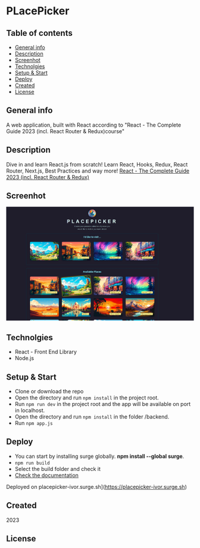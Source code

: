 # PLacePicker

## Table of contents
* [General info](#general-info)
* [Description](#description)
* [Screenhot](#screenhot)
* [Technolgies](#technolgies)
* [Setup & Start](#setup)
* [Deploy](#deploy)
* [Created](#created)
* [License](#license)

## General info <a id="general-info"></a>

A web application, built with React according to "React - The Complete Guide 2023 (incl. React Router & Redux)course"

## Description <a id="description"></a>

Dive in and learn React.js from scratch! Learn React, Hooks, Redux, React Router, Next.js, Best Practices and way more! [React - The Complete Guide 2023 (incl. React Router & Redux)](https://www.udemy.com/course/react-the-complete-guide-incl-redux/)

## Screenhot <a id="screenhot"></a>

![image](./public/screenshot.jpg)

## Technolgies <a id="technolgies"></a>

* React - Front End Library
* Node.js

## Setup & Start <a id="setup"></a>

* Clone or download the repo
* Open the directory and run `npm install` in the project root.
* Run `npm run dev` in the project root and the app will be available on port in localhost.
* Open the directory and run `npm install` in the folder /backend.
* Run `npm app.js`


## Deploy <a id="deploy"></a>

* You can start by installing surge globally. **npm install --global surge**.
* `npm run build`
* Select the build folder and check it
* [Check the documentation](https://surge.sh/)

Deployed on placepicker-ivor.surge.sh](https://placepicker-ivor.surge.sh)

## Created <a id="created"></a>

2023

## License <a id="licence"></a>